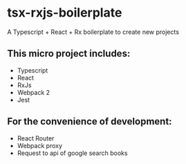 # tsx-rxjs-boilerplate
A Typescript + React + Rx boilerplate to create new projects 

## This micro project includes:
* Typescript
* React
* RxJs
* Webpack 2
* Jest

## For the convenience of development:

* React Router
* Webpack proxy
* Request to api of google search books
